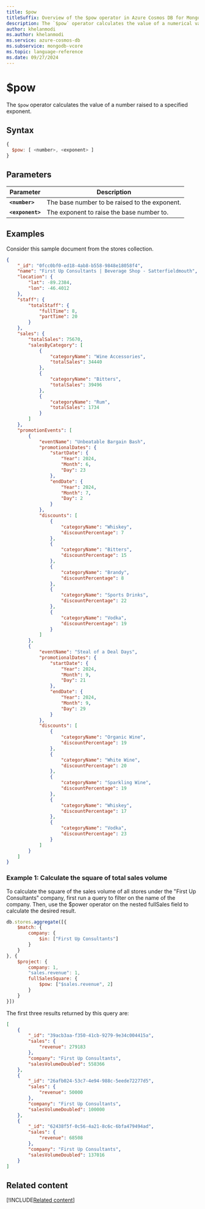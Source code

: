 ```yaml
---
title: $pow
titleSuffix: Overview of the $pow operator in Azure Cosmos DB for MongoDB (vCore)
description: The `$pow` operator calculates the value of a numerical value raised to the power of a specified exponent.
author: khelanmodi
ms.author: khelanmodi
ms.service: azure-cosmos-db
ms.subservice: mongodb-vcore
ms.topic: language-reference
ms.date: 09/27/2024
---
```


# $pow

The `$pow` operator calculates the value of a number raised to a specified exponent. 

## Syntax

```javascript
{
  $pow: [ <number>, <exponent> ]
}
```

## Parameters

| Parameter | Description |
| --- | --- |
| **`<number>`** | The base number to be raised to the exponent. |
| **`<exponent>`** | The exponent to raise the base number to. |

## Examples

Consider this sample document from the stores collection.

```json
{
    "_id": "0fcc0bf0-ed18-4ab8-b558-9848e18058f4",
    "name": "First Up Consultants | Beverage Shop - Satterfieldmouth",
    "location": {
        "lat": -89.2384,
        "lon": -46.4012
    },
    "staff": {
        "totalStaff": {
            "fullTime": 8,
            "partTime": 20
        }
    },
    "sales": {
        "totalSales": 75670,
        "salesByCategory": [
            {
                "categoryName": "Wine Accessories",
                "totalSales": 34440
            },
            {
                "categoryName": "Bitters",
                "totalSales": 39496
            },
            {
                "categoryName": "Rum",
                "totalSales": 1734
            }
        ]
    },
    "promotionEvents": [
        {
            "eventName": "Unbeatable Bargain Bash",
            "promotionalDates": {
                "startDate": {
                    "Year": 2024,
                    "Month": 6,
                    "Day": 23
                },
                "endDate": {
                    "Year": 2024,
                    "Month": 7,
                    "Day": 2
                }
            },
            "discounts": [
                {
                    "categoryName": "Whiskey",
                    "discountPercentage": 7
                },
                {
                    "categoryName": "Bitters",
                    "discountPercentage": 15
                },
                {
                    "categoryName": "Brandy",
                    "discountPercentage": 8
                },
                {
                    "categoryName": "Sports Drinks",
                    "discountPercentage": 22
                },
                {
                    "categoryName": "Vodka",
                    "discountPercentage": 19
                }
            ]
        },
        {
            "eventName": "Steal of a Deal Days",
            "promotionalDates": {
                "startDate": {
                    "Year": 2024,
                    "Month": 9,
                    "Day": 21
                },
                "endDate": {
                    "Year": 2024,
                    "Month": 9,
                    "Day": 29
                }
            },
            "discounts": [
                {
                    "categoryName": "Organic Wine",
                    "discountPercentage": 19
                },
                {
                    "categoryName": "White Wine",
                    "discountPercentage": 20
                },
                {
                    "categoryName": "Sparkling Wine",
                    "discountPercentage": 19
                },
                {
                    "categoryName": "Whiskey",
                    "discountPercentage": 17
                },
                {
                    "categoryName": "Vodka",
                    "discountPercentage": 23
                }
            ]
        }
    ]
}
```

### Example 1: Calculate the square of total sales volume

To calculate the square of the sales volume of all stores under the "First Up Consultants" company, first run a query to filter on the name of the company. Then, use the $power operator on the nested fullSales field to calculate the desired result.

```javascript
db.stores.aggregate([{
    $match: {
        company: {
            $in: ["First Up Consultants"]
        }
    }
}, {
    $project: {
        company: 1,
        "sales.revenue": 1,
        fullSalesSquare: {
            $pow: ["$sales.revenue", 2]
        }
    }
}])
```

The first three results returned by this query are:

```json
[
    {
        "_id": "39acb3aa-f350-41cb-9279-9e34c004415a",
        "sales": {
            "revenue": 279183
        },
        "company": "First Up Consultants",
        "salesVolumeDoubled": 558366
    },
    {
        "_id": "26afb024-53c7-4e94-988c-5eede72277d5",
        "sales": {
            "revenue": 50000
        },
        "company": "First Up Consultants",
        "salesVolumeDoubled": 100000
    },
    {
        "_id": "62438f5f-0c56-4a21-8c6c-6bfa479494ad",
        "sales": {
            "revenue": 68508
        },
        "company": "First Up Consultants",
        "salesVolumeDoubled": 137016
    }
]
```

## Related content
[!INCLUDE[Related content](../includes/related-content.md)]
